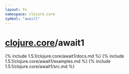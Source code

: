 ```yaml
---
layout: fn
namespace: clojure.core
symbol: "await1"
---
```


# [clojure.core](../)/await1

{% include 1.5.1/clojure.core/await1/docs.md %}
{% include 1.5.1/clojure.core/await1/examples.md %}
{% include 1.5.1/clojure.core/await1/src.md %}

